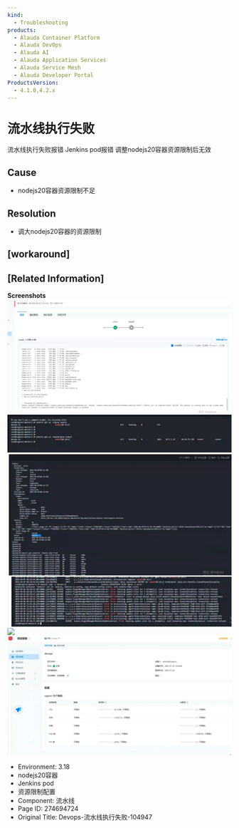 ```yaml
---
kind:
  - Troubleshooting
products:
  - Alauda Container Platform
  - Alauda DevOps
  - Alauda AI
  - Alauda Application Services
  - Alauda Service Mesh
  - Alauda Developer Portal
ProductsVersion:
  - 4.1.0,4.2.x
---
```

<!-- A type of document that involves encountering a fault, diagnosing it, performing root cause analysis, and providing solutions. -->

# 流水线执行失败

流水线执行失败报错 Jenkins pod报错 调整nodejs20容器资源限制后无效

## Cause
- nodejs20容器资源限制不足

## Resolution
- 调大nodejs20容器的资源限制

## [workaround]

## [Related Information]
**Screenshots**
![](assets/devops-liu-shui-xian-zhi-xing-shi-bai-104947/mceclip0_1744011354626_87f4o.png)
![](assets/devops-liu-shui-xian-zhi-xing-shi-bai-104947/mceclip2_1744011480839_lmpkg.png)
![](assets/devops-liu-shui-xian-zhi-xing-shi-bai-104947/mceclip3_1744011493161_g1a6o.png)
![](assets/devops-liu-shui-xian-zhi-xing-shi-bai-104947/mceclip5_1744011561801_6pi7g.png)
![](assets/devops-liu-shui-xian-zhi-xing-shi-bai-104947/mceclip4_1744011540578_ev3b8.png)
![](assets/devops-liu-shui-xian-zhi-xing-shi-bai-104947/mceclip6_1744011638729_o7qbg.png)
- Environment: 3.18
- nodejs20容器
- Jenkins pod
- 资源限制配置
- Component: 流水线
- Page ID: 274694724
- Original Title: Devops-流水线执行失败-104947
